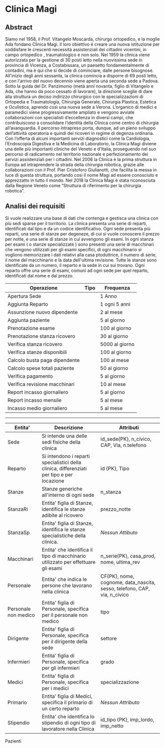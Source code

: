 # Clinica Magi  
## Abstract  
Siamo nel 1958, il Prof. Vitangelo Moscarda, chirurgo ortopedico, e la moglie Ada fondano Clinica Magi. Il loro obiettivo è creare una nuova istituzione per soddisfare le crescenti necessità assistenziali dei cittadini vicentini, in campo ortopedico , traumatologico e non solo. Nel 1959 la clinica viene autorizzata per la gestione di 30 posti letto nella nuovissima sede in provincia di Vicenza, a Costabissara, un paesetto fondamentalmente di contadini, ma è qui che si decide di cominciare, dalle persone bisognose. All'inizio degli anni sessanta, la clinica comincia a disporre di 69 posti letto, e con l'arrivo del nuovo decennio viene aperta una seconda sede a Padova. Sotto la guida del Dr. Panzimonio (metà anni novanta, figlio di Vitangelo e Ada, che hanno da poco cessato di lavorare), la direzione sceglie di dare alla struttura un deciso indirizzo chirurgico con le specializzazioni di Ortopedia e Traumatologia, Chirurgia Generale, Chirurgia Plastica, Estetica e Oculistica, aprendo così una nuova sede a Verona. L’organico di medici e paramedici viene progressivamente ampliato e vengono avviate collaborazioni con specialisti d’eccellenza in diversi campi, che contribuiscono a consolidare l’identità della Clinica come centro di chirurgia all’avanguardia. Il percorso intrapreso porta, dunque, ad un pieno sviluppo dell’attività operatoria e quindi dei ricoveri in regime di degenza ordinaria. Con l’offerta di alcuni importanti servizi diagnostici come la Cardiologia, l’Endoscopia Digestiva e la Medicina di Laboratorio, la Clinica Magi diviene una delle più importanti cliniche del Veneto e d'Italia, proseguendo nel suo percorso di radicamento nel territorio nazionale e perfezionamento dei servizi assistenziali per i cittadini. Nel 2006 la Clinica è la prima struttura in Europa ad intraprendere la strada della chirurgia robotica, grazie alle collaborazioni con il Prof. Pier Cristoforo Giulianotti, che facilita la messa in luce di questa struttura, portando così il nome Magi ad essere conosciuto e apprezzatto in tutto il mondo. Nel 2018 la Clinica Magi è stata riconosciuta dalla Regione Veneto come “Struttura di riferimento per la chirurgia robotica”.
## Analisi dei requisiti  
Si vuole realizzare una base di dati che contenga e gestisca una clinica con più sedi sparse per il torritorio. La clinica presenta una serie di reparti, identificati dal tipo e da un codice identificativo. Ogni sede presenta più reparti, una serie di stanze per degeneze, di cui si vuole conoscere il prezzo per notte, e una serie di stanze in cui avvengono gli esami. In ogni stanza per esami ( o stanze specializzate ) sono presenti una serie di macchinari che vengono utilizzati per gli esami specifici, di ogni macchinario si vogliono memorizzare i dati relativi alla casa ptoduttrice, il numero di serie, il nome del macchinario e la data dell'ultima revisione. Tutte le stanze sono identificate da un numero, il reparto e la sede in cui sui trovano. Ogni reparto offre una serie di esami, comuni ad ogni sede per quel reparto, identificati dal nome e dal prezzo.  


Operazione|Tipo|Frequenza
-----------------------------------------------------|-------------------------------|---------------------------------------------
Apertura Sede | |1 Anno
Aggiunta Reparto| |1 ogni 5 anni
Assunzione nuovo dipendente| |2 al mese
Aggiunta paziente| |5 al giorno
Prenotazione esame| |100 al giorno
Prenotazione stanza ricovero| |30 al giorno
Verifica stanza ricovero| |5000 al giorno
Verifica stanze disponibili| |100 al giorno
Calcolo busta paga dipendente| |100 al mese
Calcolo spese totali paziente| |50 al giorno
Verifica pagamento| |5 al giorno
Verifica revisione macchinari| |10 al mese
Report incasso giornaliero| |5 al giorno
Report incasso mensile| |5 al mese
Incasso medio giornaliero| |5 al mese


---

Entita'|Descrizione|Attributi
---------------|-------------------------------------------------|--------------------
Sede| Si intende una delle sedi fisiche della clinica|id_sede{PK}, n_civico, CAP, Via, n.telefono
Reparto| Si intendono i reparti specialistici della clinica, differenziati per tipo e per locazione|id {PK}, Tipo
Stanze| Stanze generiche all'interno di ogni sede| n_stanza
StanzaRi| Entita' figlia di Stanze, identifica le stanze adibite al ricovero| prezzo_notte
StanzaSp| Entita' figlia di Stanze, identifica le stanze specialistiche della clinica.| *Nessun Attibuto*
Macchinari| Entita' che identifica il tipo di macchinario utilizzato per effettuare gli esami| n_serie{PK}, casa_prod, nome, ultima_rev
Personale| Entita' che indica le persone che lavorano nella clinica| CF{PK}, nome, cognome, data_nascita, sesso, telefono, CAP, via, n_civico
Personale non medico| Entita' figlia di Personale, specifica per il personale non medico| tipo
Dirigente| Entita' figlia di Personale, specifica per il dirigente della sede| settore
Infermieri| Entita' figlia di Personale, specifica per gli infermieri| grado
Medici| Entita' figlia di Personale, specifica per i medici| specializzazione
Primario| Entita' figlia di Medici, specifica il primario di un certo reparto| *Nessun Attributo*
Stipendio| Entita' che identifica lo stipendio di ogni tipo di lavoratore nella Clinica| id_tipo {PK}, imp_lordo, imp_netto
Pazienti
